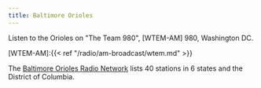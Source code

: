 ```yaml
---
title: Baltimore Orioles
---
```

Listen to the Orioles on "The Team 980", [WTEM-AM] 980, Washington DC.

[WTEM-AM]:{{< ref "/radio/am-broadcast/wtem.md" >}}

The
[Baltimore Orioles Radio Network](https://www.mlb.com/orioles/schedule/broadcast-affiliates)
lists 40 stations in 6 states and the District of Columbia.
